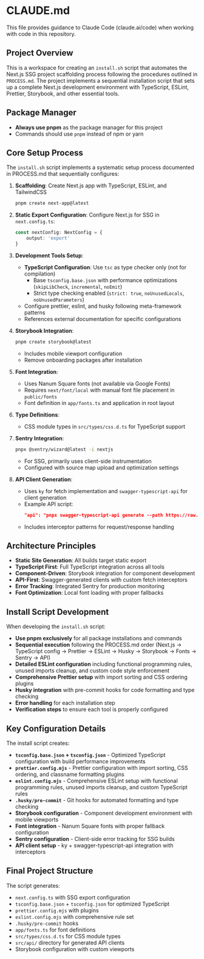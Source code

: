 # CLAUDE.md

This file provides guidance to Claude Code (claude.ai/code) when working with code in this repository.

## Project Overview

This is a workspace for creating an `install.sh` script that automates the Next.js SSG project scaffolding process following the procedures outlined in `PROCESS.md`. The project implements a sequential installation script that sets up a complete Next.js development environment with TypeScript, ESLint, Prettier, Storybook, and other essential tools.

## Package Manager

- **Always use pnpm** as the package manager for this project
- Commands should use `pnpm` instead of npm or yarn

## Core Setup Process

The `install.sh` script implements a systematic setup process documented in PROCESS.md that sequentially configures:

1. **Scaffolding**: Create Next.js app with TypeScript, ESLint, and TailwindCSS
   ```sh
   pnpm create next-app@latest
   ```

2. **Static Export Configuration**: Configure Next.js for SSG in `next.config.ts`:
   ```ts
   const nextConfig: NextConfig = {
       output: 'export'
   }
   ```

3. **Development Tools Setup**:
   - **TypeScript Configuration**: Use `tsc` as type checker only (not for compilation)
     - Base `tsconfig.base.json` with performance optimizations (`skipLibCheck`, `incremental`, `noEmit`)
     - Strict type checking enabled (`strict: true`, `noUnusedLocals`, `noUnusedParameters`)
   - Configure prettier, eslint, and husky following meta-framework patterns
   - References external documentation for specific configurations

4. **Storybook Integration**:
   ```sh
   pnpm create storybook@latest
   ```
   - Includes mobile viewport configuration
   - Remove onboarding packages after installation

5. **Font Integration**: 
   - Uses Nanum Square fonts (not available via Google Fonts)
   - Requires `next/font/local` with manual font file placement in `public/fonts`
   - Font definition in `app/fonts.ts` and application in root layout

6. **Type Definitions**:
   - CSS module types in `src/types/css.d.ts` for TypeScript support

7. **Sentry Integration**:
   ```sh
   pnpx @sentry/wizard@latest -i nextjs
   ```
   - For SSG, primarily uses client-side instrumentation
   - Configured with source map upload and optimization settings

8. **API Client Generation**:
   - Uses `ky` for fetch implementation and `swagger-typescript-api` for client generation
   - Example API script: 
     ```json
     "api": "pnpx swagger-typescript-api generate --path https://raw.githubusercontent.com/PokeAPI/pokeapi/refs/heads/master/openapi.yml -o ./src/api"
     ```
   - Includes interceptor patterns for request/response handling

## Architecture Principles

- **Static Site Generation**: All builds target static export
- **TypeScript First**: Full TypeScript integration across all tools
- **Component-Driven**: Storybook integration for component development
- **API-First**: Swagger-generated clients with custom fetch interceptors
- **Error Tracking**: Integrated Sentry for production monitoring
- **Font Optimization**: Local font loading with proper fallbacks

## Install Script Development

When developing the `install.sh` script:
- **Use pnpm exclusively** for all package installations and commands
- **Sequential execution** following the PROCESS.md order (Next.js → TypeScript config → Prettier → ESLint → Husky → Storybook → Fonts → Sentry → API)
- **Detailed ESLint configuration** including functional programming rules, unused imports cleanup, and custom code style enforcement
- **Comprehensive Prettier setup** with import sorting and CSS ordering plugins
- **Husky integration** with pre-commit hooks for code formatting and type checking
- **Error handling** for each installation step
- **Verification steps** to ensure each tool is properly configured

## Key Configuration Details

The install script creates:
- **`tsconfig.base.json` + `tsconfig.json`** - Optimized TypeScript configuration with build performance improvements
- **`prettier.config.mjs`** - Prettier configuration with import sorting, CSS ordering, and classname formatting plugins  
- **`eslint.config.mjs`** - Comprehensive ESLint setup with functional programming rules, unused imports cleanup, and custom TypeScript rules
- **`.husky/pre-commit`** - Git hooks for automated formatting and type checking
- **Storybook configuration** - Component development environment with mobile viewports
- **Font integration** - Nanum Square fonts with proper fallback configuration
- **Sentry configuration** - Client-side error tracking for SSG builds
- **API client setup** - ky + swagger-typescript-api integration with interceptors

## Final Project Structure

The script generates:
- `next.config.ts` with SSG export configuration
- `tsconfig.base.json` + `tsconfig.json` for optimized TypeScript
- `prettier.config.mjs` with plugins
- `eslint.config.mjs` with comprehensive rule set
- `.husky/pre-commit` hooks
- `app/fonts.ts` for font definitions
- `src/types/css.d.ts` for CSS module types
- `src/api/` directory for generated API clients
- Storybook configuration with custom viewports
